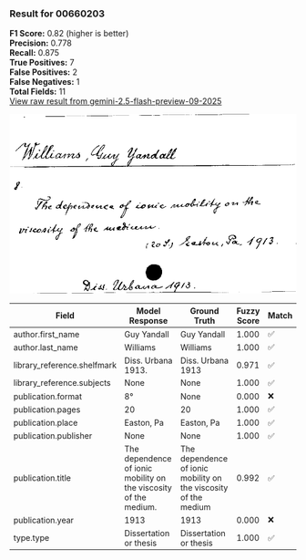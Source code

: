 ### Result for 00660203
**F1 Score:** 0.82 (higher is better)<br>**Precision:** 0.778<br>**Recall:** 0.875<br>**True Positives:** 7<br>**False Positives:** 2<br>**False Negatives:** 1<br>**Total Fields:** 11<br>[View raw result from gemini-2.5-flash-preview-09-2025](https://github.com/RISE-UNIBAS/humanities_data_benchmark/blob/main/results/2025-10-01/T0224/request_T0224_00660203.json)

<img src="https://github.com/RISE-UNIBAS/humanities_data_benchmark/blob/main/benchmarks/zettelkatalog/images/00660203.jpg?raw=true" alt="00660203" width="600px">

| Field | Model Response | Ground Truth | Fuzzy Score | Match |
|-------|----------------|--------------|-------------|-------|
| author.first_name | Guy Yandall | Guy Yandall | 1.000 | ✅ |
| author.last_name | Williams | Williams | 1.000 | ✅ |
| library_reference.shelfmark | Diss. Urbana 1913. | Diss. Urbana 1913 | 0.971 | ✅ |
| library_reference.subjects | None | None | 1.000 | ✅ |
| publication.format | 8° | None | 0.000 | ❌ |
| publication.pages | 20 | 20 | 1.000 | ✅ |
| publication.place | Easton, Pa | Easton, Pa | 1.000 | ✅ |
| publication.publisher | None | None | 1.000 | ✅ |
| publication.title | The dependence of ionic mobility on the viscosity of the medium. | The dependence of ionic mobility on the viscosity of the medium | 0.992 | ✅ |
| publication.year | 1913 | 1913 | 0.000 | ❌ |
| type.type | Dissertation or thesis | Dissertation or thesis | 1.000 | ✅ |

